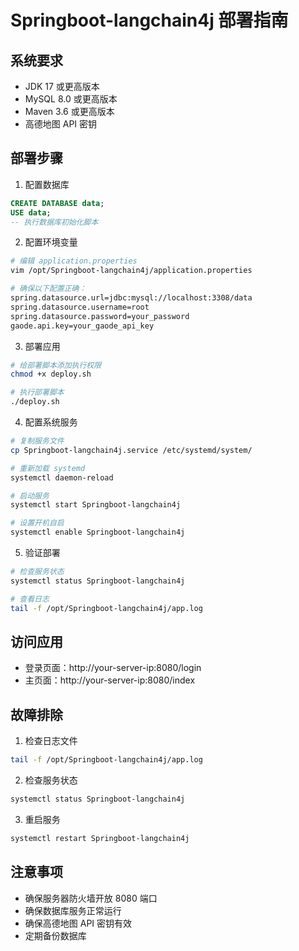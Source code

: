# Springboot-langchain4j 部署指南

## 系统要求
- JDK 17 或更高版本
- MySQL 8.0 或更高版本
- Maven 3.6 或更高版本
- 高德地图 API 密钥

## 部署步骤

1. 配置数据库
```sql
CREATE DATABASE data;
USE data;
-- 执行数据库初始化脚本
```

2. 配置环境变量
```bash
# 编辑 application.properties
vim /opt/Springboot-langchain4j/application.properties

# 确保以下配置正确：
spring.datasource.url=jdbc:mysql://localhost:3308/data
spring.datasource.username=root
spring.datasource.password=your_password
gaode.api.key=your_gaode_api_key
```

3. 部署应用
```bash
# 给部署脚本添加执行权限
chmod +x deploy.sh

# 执行部署脚本
./deploy.sh
```

4. 配置系统服务
```bash
# 复制服务文件
cp Springboot-langchain4j.service /etc/systemd/system/

# 重新加载 systemd
systemctl daemon-reload

# 启动服务
systemctl start Springboot-langchain4j

# 设置开机自启
systemctl enable Springboot-langchain4j
```

5. 验证部署
```bash
# 检查服务状态
systemctl status Springboot-langchain4j

# 查看日志
tail -f /opt/Springboot-langchain4j/app.log
```

## 访问应用
- 登录页面：http://your-server-ip:8080/login
- 主页面：http://your-server-ip:8080/index

## 故障排除
1. 检查日志文件
```bash
tail -f /opt/Springboot-langchain4j/app.log
```

2. 检查服务状态
```bash
systemctl status Springboot-langchain4j
```

3. 重启服务
```bash
systemctl restart Springboot-langchain4j
```

## 注意事项
- 确保服务器防火墙开放 8080 端口
- 确保数据库服务正常运行
- 确保高德地图 API 密钥有效
- 定期备份数据库 